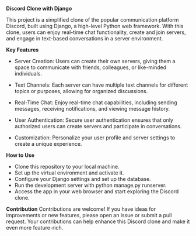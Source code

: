 
**Discord Clone with Django**

This project is a simplified clone of the popular communication platform Discord, built using Django, a high-level Python web framework. With this clone, users can enjoy real-time chat functionality, create and join servers, and engage in text-based conversations in a server environment.

**Key Features**
  - Server Creation: Users can create their own servers, giving them a space to communicate with friends, colleagues, or like-minded individuals.

  - Text Channels: Each server can have multiple text channels for different topics or purposes, allowing for organized discussions.

  - Real-Time Chat: Enjoy real-time chat capabilities, including sending messages, receiving notifications, and viewing message history.

  - User Authentication: Secure user authentication ensures that only authorized users can create servers and participate in conversations.

  - Customization: Personalize your user profile and server settings to create a unique experience.

**How to Use**

  - Clone this repository to your local machine.
  - Set up the virtual environment and activate it.
  - Configure your Django settings and set up the database.
  - Run the development server with python manage.py runserver.
  - Access the app in your web browser and start exploring the Discord clone.

**Contribution**
Contributions are welcome! If you have ideas for improvements or new features, please open an issue or submit a pull request. Your contributions can help enhance this Discord clone and make it even more feature-rich.
